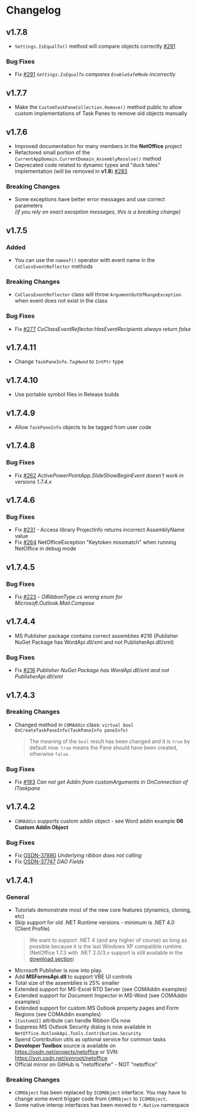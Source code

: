 # Changelog

## v1.7.8

* `Settings.IsEqualTo()` method will compare objects correctly [#291](https://github.com/NetOfficeFw/NetOffice/issues/291)

### Bug Fixes
* Fix [#291](https://github.com/NetOfficeFw/NetOffice/issues/291) _`Settings.IsEqualTo` compares `EnableSafeMode` incorrectly_

## v1.7.7

* Make the `CustomTaskPaneCollection.Remove()` method public to allow custom implementations of Task Panes to remove old objects manually

## v1.7.6

* Improved documentation for many members in the **NetOffice** project
* Refactored small portion of the `CurrentAppDomain.CurrentDomain_AssemblyResolve()` method
* Deprecated code related to dynamic types and "duck tales" implementation (will be removed in **v1.8**) [#283](https://github.com/NetOfficeFw/NetOffice/issues/283)

### Breaking Changes
* Some exceptions have better error messages and use correct parameters  
  _(if you rely on exact exception messages, this is a breaking change)_

## v1.7.5

### Added
* You can use the `nameof()` operator with event name in the `CoClassEventReflector` methods

### Breaking Changes
* `CoClassEventReflector` class will throw `ArgumentOutOfRangeException` when event does not exist in the class

### Bug Fixes
* Fix [#277](https://github.com/NetOfficeFw/NetOffice/issues/277) _CoClassEventReflector.HasEventRecipients always return false_

## v1.7.4.11
* Change `TaskPaneInfo.TagHwnd` to `IntPtr` type

## v1.7.4.10
* Use portable symbol files in Release builds

## v1.7.4.9
* Allow `TaskPaneInfo` objects to be tagged from user code

## v1.7.4.8

### Bug Fixes
* Fix [#262](https://github.com/NetOfficeFw/NetOffice/issues/262) _ActivePowerPointApp.SlideShowBeginEvent doesn't work in versions 1.7.4.x_

## v1.7.4.6

### Bug Fixes
* Fix [#231](https://github.com/NetOfficeFw/NetOffice/issues/231) - Access library ProjectInfo returns incorrect AssemblyName value
* Fix [#264](https://github.com/NetOfficeFw/NetOffice/issues/264) NetOfficeException "Keytoken missmatch" when running NetOffice in debug mode

## v1.7.4.5

### Bug Fixes
* Fix [#223](https://github.com/NetOfficeFw/NetOffice/issues/223) - _OlRibbonType.cs wrong enum for Microsoft.Outlook.Mail.Compose_

## v1.7.4.4
* MS Publisher package contains correct assemblies #216 (Publisher NuGet Package has WordApi.dll/xml and not PublisherApi.dll/xml)

### Bug Fixes
* Fix [#216](https://github.com/NetOfficeFw/NetOffice/issues/216) _Publisher NuGet Package has WordApi.dll/xml and not PublisherApi.dll/xml_

## v1.7.4.3

### Breaking Changes
* Changed method in `COMAddin` class: `virtual bool OnCreateTaskPaneInfo(TaskPaneInfo paneInfo)`
  > The meaning of the `bool` result has been changed and it is `true` by default now.
  > `true` means the Pane should have been created, otherwise `false`.

### Bug Fixes
* Fix [#193](https://github.com/NetOfficeFw/NetOffice/issues/193) _Can not get Addin from customArguments in OnConnection of ITaskpane_

## v1.7.4.2
* `COMAddin` supports custom addin object - see Word addin example **06 Custom Addin Object**

### Bug Fixes
* Fix [OSDN-37880](https://osdn.net/projects/netoffice/ticket/37880) _Underlying ribbon does not calling_
* Fix [OSDN-37747](https://osdn.net/projects/netoffice/ticket/37747) _DAO Fields_

## v1.7.4.1

### General
* Tutorials demonstrate most of the new core features (dynamics, cloning, etc)
* Skip support for old .NET Runtime versions - minimum is .NET 4.0 (Client Profile)  
  > We want to support .NET 4 (and any higher of course) as long as possible because it is the last Windows XP compatible runtime.
  > (NetOffice 1.7.3 with .NET 2.0/3.x support is still available in the [download section](https://github.com/NetOfficeFw/NetOffice/releases/tag/v1.7.3))
* Microsoft Publisher is now into play.
* Add **MSFormsApi.dll** to support VBE UI controls
* Total size of the assemblies is 25% smaller
* Extended support for MS-Excel RTD Server (see COMAddin examples)
* Extended support for _Document Inspector_ in MS-Word (see COMAddin examples)
* Extended support for custom MS Outlook property pages and Form Regions (see COMAddin examples)
* `[CustomUI]` attribute can handle Ribbon IDs now
* Suppress MS Outlook Security dialog is now available in `NetOffice.OutlookApi.Tools.Contribution.Security`
* Spend Contribution utils as optional service for common tasks
* **Developer Toolbox** source is available on <https://osdn.net/projects/netoffice> or SVN: <https://svn.osdn.net/svnroot/netoffice>
* Official mirror on GitHub is "netofficefw" - NOT "netoffice"

### Breaking Changes
* `COMObject` has been replaced by `ICOMObject` interface.
  You may have to change some event trigger code from `COMObject` to `ICOMObject`.
* Some native interop interfaces has been moved to `*.Native` namespace
